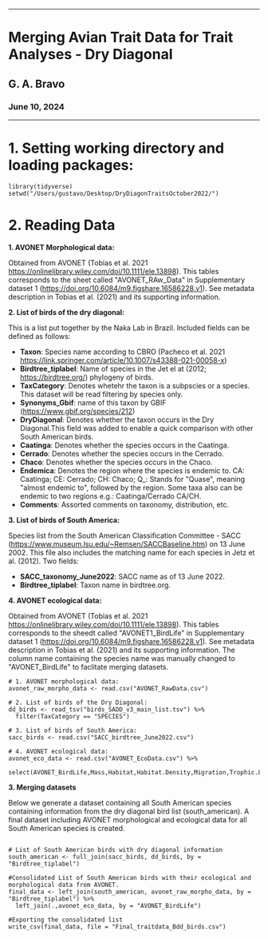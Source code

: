 
---
# Merging Avian Trait Data for Trait Analyses - Dry Diagonal
## G. A. Bravo
### June 10, 2024
---

# 1. Setting working directory and loading packages:

```{r, message=FALSE, warning = FALSE}
library(tidyverse)
setwd("/Users/gustavo/Desktop/DryDiagonTraitsOctober2022/")
```

# 2. Reading Data

**1. AVONET Morphological data:** 

Obtained from AVONET (Tobias et al. 2021 https://onlinelibrary.wiley.com/doi/10.1111/ele.13898). This tables corresponds to the sheet called "AVONET_RAw_Data" in Supplementary dataset 1 (https://doi.org/10.6084/m9.figshare.16586228.v1). See metadata description in Tobias et al. (2021) and its supporting information.

**2. List of birds of the dry diagonal:** 

This is a list put together by the Naka Lab in Brazil. Included fields can be defined as follows:

  * **Taxon**: Species name according to CBRO (Pacheco et al. 2021 https://link.springer.com/article/10.1007/s43388-021-00058-x)
  * **Birdtree_tiplabel**: Name of species in the Jet el at (2012; https://birdtree.org/) phylogeny of birds.
  * **TaxCategory**: Denotes whetehr the taxon is a subpscies or a species. This dataset will be read filtering by species only.
  * **Synonyms_Gbif**: name of this taxon by GBIF (https://www.gbif.org/species/212)
  * **DryDiagonal**: Denotes whether the taxon occurs in the Dry Diagonal.This field was added to enable a quick comparison with other South American birds. 
  * **Caatinga**: Denotes whether the species occurs in the Caatinga.
  * **Cerrado**: Denotes whether the species occurs in the Cerrado.
  * **Chaco**: Denotes whether the species occurs in the Chaco.
  * **Endemica**: Denotes the region where the species is endemic to. CA: Caatinga; CE: Cerrado; CH: Chaco; Q_: Stands for "Quase", meaning "almost endemic to", followed by the region. Some taxa also can be endemic to two regions e.g.: Caatinga/Cerrado CA/CH.
  * **Comments**: Assorted comments on taxonomy, distribution, etc.
  
**3. List of birds of South America:**

Species list from the South American Classification Committee - SACC (https://www.museum.lsu.edu/~Remsen/SACCBaseline.htm) on 13 June 2002. This file also includes the matching name for each species in Jetz et al. (2012). Two fields:
  
  * **SACC_taxonomy_June2022**: SACC name as of 13 June 2022.
  * **Birdtree_tiplabel**: Taxon name in birdtree.org.
  
**4. AVONET ecological data:** 

Obtained from AVONET (Tobias et al. 2021 https://onlinelibrary.wiley.com/doi/10.1111/ele.13898). This tables corresponds to the sheedt called "AVONET1_BirdLife" in Supplementary dataset 1 (https://doi.org/10.6084/m9.figshare.16586228.v1). See metadata description in Tobias et al. (2021) and its supporting information. The column name containing the species name was manually changed to "AVONET_BirdLife" to faclitate merging datasets.

```{r, message=FALSE, warning = FALSE}
# 1. AVONET morphological data:
avonet_raw_morpho_data <- read.csv("AVONET_RawData.csv")
  
# 2. List of birds of the Dry Diagonal:
dd_birds <- read_tsv("birds_SADD_v3_main_list.tsv") %>%
  filter(TaxCategory == "SPECIES")

# 3. List of birds of South America:
sacc_birds <- read.csv("SACC_birdtree_June2022.csv")

# 4. AVONET ecological data:
avonet_eco_data <- read.csv("AVONET_EcoData.csv") %>% 
  select(AVONET_BirdLife,Mass,Habitat,Habitat.Density,Migration,Trophic.Level,Trophic.Niche,Primary.Lifestyle,Min.Latitude,Max.Latitude,Centroid.Latitude,Centroid.Longitude,Range.Size)
```


**3. Merging datasets**

Below we generate a dataset containing all South American species containing information from the dry diagonal bird list (south_american). A final dataset including AVONET morphological and ecological data for all South American species is created.

```{r, message=FALSE, warning = FALSE}

# List of South American birds with dry diagonal information
south_american <- full_join(sacc_birds, dd_birds, by = "Birdtree_tiplabel")

#Consolidated List of South American birds with their ecological and morphological data from AVONET.
final_data <- left_join(south_american, avonet_raw_morpho_data, by = "Birdtree_tiplabel") %>% 
  left_join(.,avonet_eco_data, by = "AVONET_BirdLife")

#Exporting the consolidated list
write_csv(final_data, file = "Final_traitdata_Bdd_birds.csv")
```
